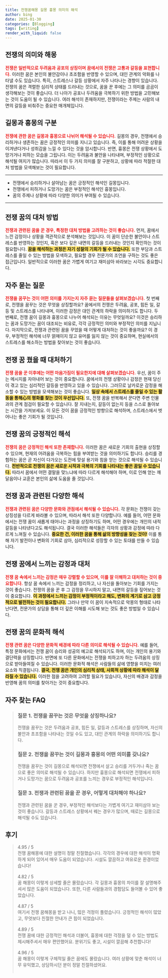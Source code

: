 ```yaml
---
title: 전쟁꿈해몽 길몽 흉몽 의미의 해석
author: bing
date: 2025-01-30
categories: [Blogging]
tags: [writing]
render_with_liquid: false
---
```



<h2 id='전쟁의 의미와 해몽'>전쟁의 의미와 해몽</h2>

<p><b><span style="color: #ee2323;">전쟁은 일반적으로 두려움과 공포의 상징이며 꿈에서의 전쟁은 고통과 갈등을 표현합니다.</span></b> 이러한 꿈은 본인의 불안감이나 초조함을 반영할 수 있으며, 대인 관계의 악화를 나타낼 수도 있습니다. 특히, 스트레스나 갈등 상황에서 자주 나타나는 경향이 있습니다. 전쟁의 꿈은 격렬한 심리적 상태를 드러내는 것으로, 꿈을 꾼 후에는 그 의미를 곰곰이 생각해보는 것이 좋습니다. 더 나아가 공포나 두려움을 극복하기 위한 방법을 고민해보는 것이 도움이 될 수 있습니다. 여러 해석이 존재하지만, 전쟁이라는 주제는 사람의 내면의 갈등을 비춰주는 중요한 매개체입니다.</p>

<h2 id='길몽과 흉몽의 구분'>길몽과 흉몽의 구분</h2>

<p><b><span style="color: #ee2323;">전쟁에 관한 꿈은 길몽과 흉몽으로 나뉘어 해석될 수 있습니다.</span></b> 길몽의 경우, 전쟁에서 승리하거나 생존하는 꿈은 긍정적인 의미를 지니고 있습니다. 즉, 이를 통해 어려운 상황을 이겨낸다거나 성취감을 느낄 수 있다는 것을 암시합니다. 반면, 흉몽은 전쟁 상황에서 도망가거나 피하는 모습을 그립니다. 이는 두려움과 불안을 나타내며, 부정적인 상황으로 해석될 여지가 많습니다. 따라서 이 두 가지 의미를 잘 구분하고, 상황에 따라 적절한 대처 방법을 모색해보는 것이 필요합니다.</p>

<hr />

<ul>
    <li>전쟁에서 승리하거나 살아남는 꿈은 긍정적인 해석인 길몽입니다.</li>
    <li>전쟁에서 피하거나 도망가는 꿈은 부정적인 해석인 흉몽입니다.</li>
    <li>꿈의 주제나 상황에 따라 다양한 의미가 부여될 수 있습니다.</li>
</ul>

<hr />

<h2 id='전쟁 꿈의 대처 방법'>전쟁 꿈의 대처 방법</h2>

<p><b><span style="color: #ee2323;">전쟁과 관련된 꿈을 꾼 경우, 특정한 대처 방법을 고려하는 것이 좋습니다.</span></b> 먼저, 꿈에서 느낀 감정이나 상황을 객관적으로 분석해보는 것입니다. 이 꿈이 단순한 불안이나 스트레스를 반영하는 것인지, 혹은 보다 깊은 내면의 갈등을 드러내는 것인지 확인하는 것이 필요합니다. <b><span style="background-color: #ffe066;">꿈을 해석하는 과정은 자기 성찰의 기회가 될 수 있습니다.</span></b> 또한 부담과 스트레스를 줄일 수 있는 방법을 모색하고, 필요할 경우 전문가의 조언을 구하는 것도 좋은 접근입니다. 일반적으로 이러한 꿈은 가볍게 여기고 재미삼아 바라보는 시각도 중요합니다.</p>

<h2 id='자주 묻는 질문'>자주 묻는 질문</h2>

<p><b><span style="color: #ee2323;">전쟁을 꿈꾸는 것이 어떤 의미를 가지는지 자주 묻는 질문들을 살펴보겠습니다.</span></b> 첫 번째로, 전쟁을 꿈꾸는 것은 무엇을 상징할까요? 꿈에서의 전쟁은 두려움, 공포, 힘든 일, 갈등 및 스트레스를 나타내며, 이러한 감정은 대인 관계의 하락을 의미하기도 합니다. 두 번째로, 전쟁 꿈이 길몽과 흉몽으로 나누어 해석되는 이유는 무엇일까요? 이것은 승리하는 꿈과 도망가는 꿈이 대조되는 비유로, 각각 긍정적인 의미와 부정적인 의미를 지닙니다. 마지막으로, 전쟁과 관련된 꿈을 꾸었을 때 어떻게 대처하는 것이 좋을까요? 이 경우, 부정적인 해석에 너무 얽매이지 않고 유머를 잃지 않는 것이 중요하며, 현실에서의 스트레스를 해소하는 방법을 찾아보는 것이 좋습니다.</p>

<h2 id='전쟁 꿈 꿨을 때 대처하기'>전쟁 꿈 꿨을 때 대처하기</h2>

<p><b><span style="color: #ee2323;">전쟁 꿈을 꾼 이후에는 어떤 마음가짐이 필요한지에 대해 살펴보겠습니다.</span></b> 우선, 꿈이 주는 메시지를 자아내어 보는 것이 중요합니다. 꿈에서의 전쟁 상황이나 감정은 현재 당신이 겪고 있는 심리적인 갈등을 반영하고 있을 수 있습니다. 그러므로 날카로운 감정을 해소할 수 있는 방법을 모색해보는 것이 좋습니다. <b><span style="background-color: #ffe066;">일상 속에서 스트레스를 줄일 수 있는 활동을 통해心의 평화를 찾는 것이 우선입니다.</span></b> 또, 전쟁 꿈을 반복해서 꾼다면 주변 인물과의 관계 점검이 필요할 수 있습니다. 잘 지내는지, 갈등이 없는지 등을 스스로 돌아보는 시간을 가져보세요. 이 모든 것이 꿈을 긍정적인 방향으로 해석하며, 스트레스에서 벗어나는 좋은 기회가 될 것입니다.</p>

<h2 id='전쟁 꿈의 긍정적인 해석'>전쟁 꿈의 긍정적인 해석</h2>

<p><b><span style="color: #ee2323;">전쟁의 꿈은 긍정적인 해석 또한 존재합니다.</span></b> 이러한 꿈은 새로운 기회의 출현을 상징할 수 있으며, 현재의 어려움을 극복하는 힘을 부여받는 것을 의미하기도 합니다. 승리를 경험하는 꿈은 곧 자신이 다가오는 도전에 맞설 용기와 힘을 얻는 것으로 해석될 수 있습니다. <b><span style="background-color: #ffe066;">전반적으로 전쟁의 꿈은 새로운 시작과 극복의 기회를 나타내는 좋은 꿈일 수 있습니다.</span></b> 따라서 꿈에서 어떤 결말을 맞느냐에 따라 다르게 해석해야 하며, 이로 인해 얻는 깨달음이나 교훈은 본인의 삶에 도움을 줄 것입니다.</p>

<h2 id='전쟁 꿈과 관련된 다양한 해석'>전쟁 꿈과 관련된 다양한 해석</h2>

<p><b><span style="color: #ee2323;">전쟁과 관련된 꿈은 다양한 문화와 관점에서 해석될 수 있습니다.</span></b> 각 문화는 전쟁이 갖는 상징성을 다르게 바라볼 수 있으며, 따라서 해석 또한 다양합니다. 예를 들어, 어떤 문화에서는 전쟁 꿈이 새롭게 태어나는 과정을 상징하기도 하며, 어떤 경우에는 개인의 내적 갈등을 나타낸다고도 해석됩니다. 결국 이러한 해석들은 각자의 상황과 감정에 따라 다르게 느껴질 수 있습니다. <b><span style="background-color: #ffe066;">중요한 건, 이러한 꿈을 통해 삶의 방향성을 찾는 것이!</span></b> 이를 통해 자기 발전이나 변화의 기회로 삼아, 심리적으로 성장할 수 있는 토대를 만들 수 있습니다.</p>

<h2 id='전쟁 꿈에서 느끼는 감정과 대처'>전쟁 꿈에서 느끼는 감정과 대처</h2>

<p><b><span style="color: #ee2323;">전쟁 꿈 속에서 느끼는 감정은 매우 강렬할 수 있으며, 이를 잘 이해하고 대처하는 것이 중요합니다.</span></b> 항상 꿈 속에서 느끼는 감정을 정리하고, 나 자신을 돌아보는 기회를 가지는 것이 좋습니다. 전쟁의 꿈을 꾼 후 그 감정을 무시하지 말고, 내면의 갈등을 짚어보는 것이 중요합니다. <b><span style="background-color: #ffe066;">이 과정에서 느끼는 감정이 부정적이라고 해도, 변화의 계기로 삼고 긍정적으로 발전하는 것이 필요합니다.</span></b> 그러나 만약 이 꿈이 지속적으로 악몽의 형태로 나타난다면, 전문가의 상담을 통해 더 깊은 이해를 시도해 보는 것도 좋은 방법일 수 있습니다.</p>

<h2 id='전쟁 꿈의 문화적 해석'>전쟁 꿈의 문화적 해석</h2>

<p><b><span style="color: #ee2323;">전쟁 관련 꿈은 다양한 문화적 배경에 따라 다른 의미로 해석될 수 있습니다.</span></b> 예를 들어, 특정 문화에서는 전쟁 꿈이 승리와 성공의 예고로 해석되기도 하며, 이는 개인의 용기와 결단력을 상징합니다. 반면에 또 다른 문화에서는 전쟁을 피하고자 하는 두려움의 상징으로 받아들여질 수 있습니다. 이러한 문화적 해석은 사람들의 삶에 영향을 미치는 여러 요소와 직결됩니다. <b><span style="background-color: #ffe066;">결국, 전쟁 꿈은 개인의 심리적 상태, 사회적 상황에 따라 해석이 달라질 수 있습니다.</span></b> 이러한 점을 고려하여 고려할 필요가 있습니다, 자신의 배경과 감정을 반영해 꿈의 의미를 찾아가는 것이 중요합니다.</p>


<h2 id='자주_찾는_FAQ'>자주 찾는 FAQ</h2>
<div itemscope="" itemtype="https://schema.org/FAQPage"> 
<blockquote> 
<div itemscope="" itemprop="mainEntity" itemtype="https://schema.org/Question"> 
<h3 itemprop="name">질문 1. 전쟁을 꿈꾸는 것은 무엇을 상징하나요?</h3> 
<div itemscope="" itemprop="acceptedAnswer" itemtype="https://schema.org/Answer"> 
<span itemprop="text"> 
<p>전쟁을 꿈꾸는 것은 두려움과 공포, 힘든 일, 갈등과 스트레스를 상징하며, 자신의 불안과 초조함을 나타내는 것일 수도 있고, 대인 관계의 하락을 의미하기도 합니다.</p> 
</span> 
</div> 
</div> 

<div itemscope="" itemprop="mainEntity" itemtype="https://schema.org/Question"> 
<h3 itemprop="name">질문 2. 전쟁을 꿈꾸는 것이 길몽과 흉몽의 어떤 의미를 갖나요?</h3> 
<div itemscope="" itemprop="acceptedAnswer" itemtype="https://schema.org/Answer"> 
<span itemprop="text"> 
<p>전쟁을 꿈꾸는 것이 길몽으로 해석되면 전쟁에서 살고 승리를 거두거나 죽는 꿈으로 좋은 의미로 해석될 수 있습니다. 하지만 흉몽으로 해석되면 전쟁에서 피하거나 도망가는 꿈으로 두려움과 공포를 느끼는 경우로 부정적인 해석입니다.</p> 
</span> 
</div> 
</div> 

<div itemscope="" itemprop="mainEntity" itemtype="https://schema.org/Question"> 
<h3 itemprop="name">질문 3. 전쟁과 관련된 꿈을 꾼 경우, 어떻게 대처해야 하나요?</h3> 
<div itemscope="" itemprop="acceptedAnswer" itemtype="https://schema.org/Answer"> 
<span itemprop="text"> 
<p>전쟁과 관련된 꿈을 꾼 경우, 부정적인 해석보다는 가볍게 여기고 재미삼아 보는 것이 좋습니다. 갈등과 스트레스 상황에서 꿰는 경우가 많으며, 때로는 길몽으로 해석될 수도 있습니다.</p> 
</span> 
</div> 
</div> 
</blockquote> 
</div>
<h2 id='후기'>후기</h2>
<div itemscope itemtype="https://schema.org/Product">
  <blockquote>
  <div itemprop="review" itemscope itemtype="https://schema.org/Review">
      <div itemprop="reviewRating" itemscope itemtype="https://schema.org/Rating"> <span itemprop="ratingValue">4.95</span> / <span itemprop="bestRating">5</span> </div>
      <span itemprop="reviewBody">전쟁 꿈해몽에 대한 설명이 정말 친절했습니다. 각각의 경우에 대한 해석이 명확하게 되어 있어서 매우 도움이 되었습니다. 시설도 깔끔하고 여유로운 환경이었습니다!</span>
  </div>
  <br>
  <div itemprop="review" itemscope itemtype="https://schema.org/Review">
      <div itemprop="reviewRating" itemscope itemtype="https://schema.org/Rating"> <span itemprop="ratingValue">4.82</span> / <span itemprop="bestRating">5</span> </div>
      <span itemprop="reviewBody">꿈 해몽이 이렇게 상세할 줄은 몰랐습니다. 각 길몽과 흉몽의 차이를 잘 설명해주셔서 많은 도움이 되었습니다. 또한, 다른 사람들과의 경험담도 들어볼 수 있어 좋았습니다.</span>
  </div>
  <br>
  <div itemprop="review" itemscope itemtype="https://schema.org/Review">
      <div itemprop="reviewRating" itemscope itemtype="https://schema.org/Rating"> <span itemprop="ratingValue">4.87</span> / <span itemprop="bestRating">5</span> </div>
      <span itemprop="reviewBody">여기서 전쟁 꿈해몽을 받고 나니, 많은 걱정이 풀렸습니다. 긍정적인 해석이 많았고, 무엇보다 친절한 안내가 큰 힘이 되었습니다.</span>
  </div>
  <br>
  <div itemprop="review" itemscope itemtype="https://schema.org/Review">
      <div itemprop="reviewRating" itemscope itemtype="https://schema.org/Rating"> <span itemprop="ratingValue">4.89</span> / <span itemprop="bestRating">5</span> </div>
      <span itemprop="reviewBody">전쟁 꿈에 대한 긍정적인 해석과 더불어, 흉몽에 대한 걱정을 덜 수 있는 방법도 제시해주셔서 매우 편안했어요. 분위기도 좋고, 시설이 깔끔해 추천합니다!</span>
  </div>
  <br>
  <div itemprop="review" itemscope itemtype="https://schema.org/Review">
      <div itemprop="reviewRating" itemscope itemtype="https://schema.org/Rating"> <span itemprop="ratingValue">4.96</span> / <span itemprop="bestRating">5</span> </div>
      <span itemprop="reviewBody">꿈 해몽이 이렇게 구체적일 줄은 꿈에도 몰랐습니다. 여러 상황에 맞춘 해석이 너무 유익했고, 상담하시던 분이 정말 친절하셨어요.</span>
  </div>
  <br>
  </blockquote>
</div>
